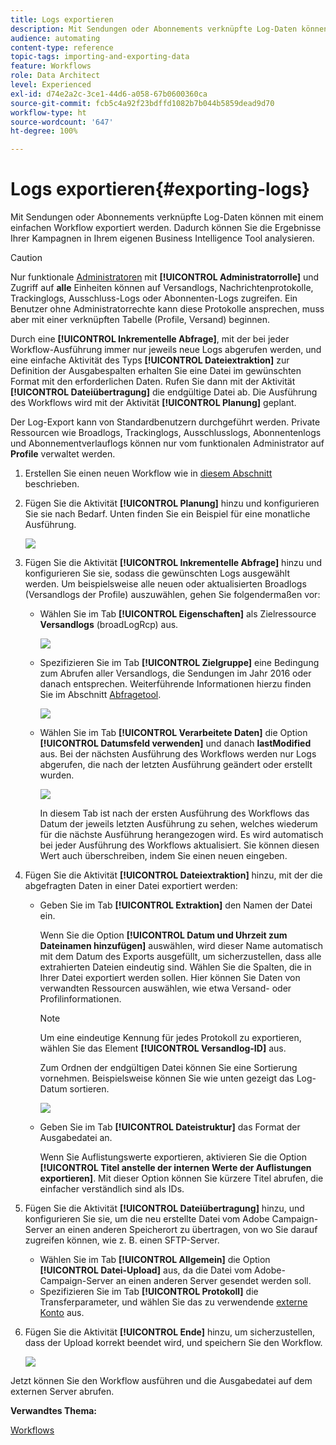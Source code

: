 ```yaml
---
title: Logs exportieren
description: Mit Sendungen oder Abonnements verknüpfte Log-Daten können mit einem einfachen Workflow exportiert werden.
audience: automating
content-type: reference
topic-tags: importing-and-exporting-data
feature: Workflows
role: Data Architect
level: Experienced
exl-id: d74e2a2c-3ce1-44d6-a058-67b0600360ca
source-git-commit: fcb5c4a92f23bdffd1082b7b044b5859dead9d70
workflow-type: ht
source-wordcount: '647'
ht-degree: 100%

---
```


# Logs exportieren{#exporting-logs}

Mit Sendungen oder Abonnements verknüpfte Log-Daten können mit einem einfachen Workflow exportiert werden. Dadurch können Sie die Ergebnisse Ihrer Kampagnen in Ihrem eigenen Business Intelligence Tool analysieren.

>[!CAUTION]
>
>Nur funktionale [Administratoren](../../administration/using/users-management.md#functional-administrators) mit **[!UICONTROL Administratorrolle]** und Zugriff auf **alle** Einheiten können auf Versandlogs, Nachrichtenprotokolle, Trackinglogs, Ausschluss-Logs oder Abonnenten-Logs zugreifen. Ein Benutzer ohne Administratorrechte kann diese Protokolle ansprechen, muss aber mit einer verknüpften Tabelle (Profile, Versand) beginnen.

Durch eine **[!UICONTROL Inkrementelle Abfrage]**, mit der bei jeder Workflow-Ausführung immer nur jeweils neue Logs abgerufen werden, und eine einfache Aktivität des Typs **[!UICONTROL Dateiextraktion]** zur Definition der Ausgabespalten erhalten Sie eine Datei im gewünschten Format mit den erforderlichen Daten. Rufen Sie dann mit der Aktivität **[!UICONTROL Dateiübertragung]** die endgültige Datei ab. Die Ausführung des Workflows wird mit der Aktivität **[!UICONTROL Planung]** geplant.

Der Log-Export kann von Standardbenutzern durchgeführt werden. Private Ressourcen wie Broadlogs, Trackinglogs, Ausschlusslogs, Abonnentenlogs und Abonnementverlauflogs können nur vom funktionalen Administrator auf **Profile** verwaltet werden.

1. Erstellen Sie einen neuen Workflow wie in [diesem Abschnitt](../../automating/using/building-a-workflow.md#creating-a-workflow) beschrieben.
1. Fügen Sie die Aktivität **[!UICONTROL Planung]** hinzu und konfigurieren Sie sie nach Bedarf. Unten finden Sie ein Beispiel für eine monatliche Ausführung.

   ![](assets/export_logs_scheduler.png)

1. Fügen Sie die Aktivität **[!UICONTROL Inkrementelle Abfrage]** hinzu und konfigurieren Sie sie, sodass die gewünschten Logs ausgewählt werden. Um beispielsweise alle neuen oder aktualisierten Broadlogs (Versandlogs der Profile) auszuwählen, gehen Sie folgendermaßen vor:

   * Wählen Sie im Tab **[!UICONTROL Eigenschaften]** als Zielressource **Versandlogs** (broadLogRcp) aus.

      ![](assets/export_logs_query_properties.png)

   * Spezifizieren Sie im Tab **[!UICONTROL Zielgruppe]** eine Bedingung zum Abrufen aller Versandlogs, die Sendungen im Jahr 2016 oder danach entsprechen. Weiterführende Informationen hierzu finden Sie im Abschnitt [Abfragetool](../../automating/using/editing-queries.md#creating-queries).

      ![](assets/export_logs_query_target.png)

   * Wählen Sie im Tab **[!UICONTROL Verarbeitete Daten]** die Option **[!UICONTROL Datumsfeld verwenden]** und danach **lastModified** aus. Bei der nächsten Ausführung des Workflows werden nur Logs abgerufen, die nach der letzten Ausführung geändert oder erstellt wurden.

      ![](assets/export_logs_query_processeddata.png)

      In diesem Tab ist nach der ersten Ausführung des Workflows das Datum der jeweils letzten Ausführung zu sehen, welches wiederum für die nächste Ausführung herangezogen wird. Es wird automatisch bei jeder Ausführung des Workflows aktualisiert. Sie können diesen Wert auch überschreiben, indem Sie einen neuen eingeben.

1. Fügen Sie die Aktivität **[!UICONTROL Dateiextraktion]** hinzu, mit der die abgefragten Daten in einer Datei exportiert werden:

   * Geben Sie im Tab **[!UICONTROL Extraktion]** den Namen der Datei ein.

      Wenn Sie die Option **[!UICONTROL Datum und Uhrzeit zum Dateinamen hinzufügen]** auswählen, wird dieser Name automatisch mit dem Datum des Exports ausgefüllt, um sicherzustellen, dass alle extrahierten Dateien eindeutig sind. Wählen Sie die Spalten, die in Ihrer Datei exportiert werden sollen. Hier können Sie Daten von verwandten Ressourcen auswählen, wie etwa Versand- oder Profilinformationen.

      >[!NOTE]
      >
      >Um eine eindeutige Kennung für jedes Protokoll zu exportieren, wählen Sie das Element **[!UICONTROL Versandlog-ID]** aus.

      Zum Ordnen der endgültigen Datei können Sie eine Sortierung vornehmen. Beispielsweise können Sie wie unten gezeigt das Log-Datum sortieren.

      ![](assets/export_logs_extractfile_extraction.png)

   * Geben Sie im Tab **[!UICONTROL Dateistruktur]** das Format der Ausgabedatei an.

      Wenn Sie Auflistungswerte exportieren, aktivieren Sie die Option **[!UICONTROL Titel anstelle der internen Werte der Auflistungen exportieren]**. Mit dieser Option können Sie kürzere Titel abrufen, die einfacher verständlich sind als IDs.

1. Fügen Sie die Aktivität **[!UICONTROL Dateiübertragung]** hinzu, und konfigurieren Sie sie, um die neu erstellte Datei vom Adobe Campaign-Server an einen anderen Speicherort zu übertragen, von wo Sie darauf zugreifen können, wie z. B. einen SFTP-Server.

   * Wählen Sie im Tab **[!UICONTROL Allgemein]** die Option **[!UICONTROL Datei-Upload]** aus, da die Datei vom Adobe-Campaign-Server an einen anderen Server gesendet werden soll.
   * Spezifizieren Sie im Tab **[!UICONTROL Protokoll]** die Transferparameter, und wählen Sie das zu verwendende [externe Konto](../../administration/using/external-accounts.md#creating-an-external-account) aus.

1. Fügen Sie die Aktivität **[!UICONTROL Ende]** hinzu, um sicherzustellen, dass der Upload korrekt beendet wird, und speichern Sie den Workflow.

   ![](assets/export_logs_example_workflow.png)

Jetzt können Sie den Workflow ausführen und die Ausgabedatei auf dem externen Server abrufen.

**Verwandtes Thema:**

[Workflows](../../automating/using/get-started-workflows.md)
